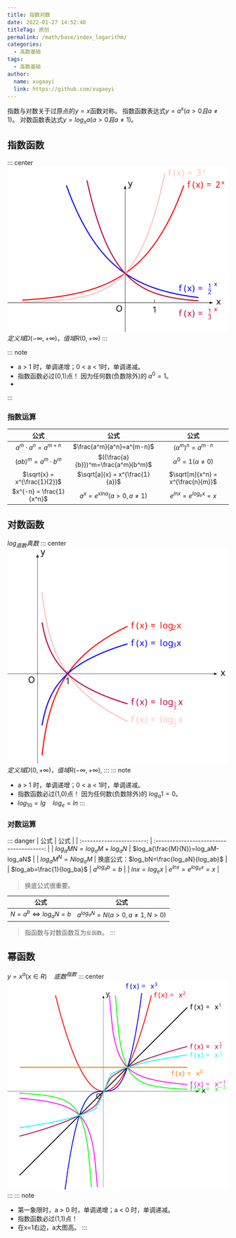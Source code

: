 ```yaml
---
title: 指数对数
date: 2022-01-27 14:52:48
titleTag: 原创
permalink: /math/base/index_logarithm/
categories: 
  - 高数基础
tags: 
  - 高数基础
author: 
  name: xugaoyi
  link: https://github.com/xugaoyi
---
```

指数与对数关于过原点的$y=x$函数对称。
指数函数表达式$y=a^x(a>0且a\neq 1)$。
对数函数表达式$y=log_xa(a>0且a\neq 1)$。

<!-- more -->

## 指数函数
::: center
![指数函数](/img/高数基础/指数函数.svg)
$定义域D(-\infty,+\infty)，值域R(0,+\infty)$
:::

::: note
* a > 1 时，单调递增；0 < a < 1时，单调递减。
* 指数函数必过(0,1)点！ 因为任何数(负数除外)的 $a^0=1$。
* 
:::
### 指数运算
|             公式             |                公式                 |               公式                |
| :--------------------------: | :---------------------------------: | :-------------------------------: |
|   $a^m\cdot a^n = a^{m+n}$   |      $\frac{a^m}{a^n}=a^{m-n}$      |     ${(a^m)}^n=a^{m\cdot n}$      |
|   $(ab)^m = a^m\cdot b^m$    | $({\frac{a}{b}})^m=\frac{a^m}{b^m}$ |  $\alpha ^0 = 1(\alpha \neq 0)$   |
| $\sqrt{x} = x^{\frac{1}{2}}$ |   $\sqrt[a]{x} = x^{\frac{1}{a}}$   | $\sqrt[m]{x^n} = x^{\frac{n}{m}}$ |
|   $x^{-n} = \frac{1}{x^n}$   |     $a^x=e^{xlna}(a>0,a\neq 1)$     |      $e^{lnx}=e^{log_ex}=x$       |
## 对数函数
$log_{底数}真数$
::: center
![对数函数](/img/高数基础/对数函数.svg)
$定义域D(0,+\infty)，值域R(-\infty,+\infty),$
:::
::: note
* a > 1 时，单调递增；0 < a < 1时，单调递减。
* 指数函数必过(1,0)点！ 因为任何数(负数除外)的 $log_a1=0$。
* $log_10 = lg \quad log_e = ln$
:::
### 对数运算
::: danger
|           公式            |                   公式                   |
| :-----------------------: | :--------------------------------------: |
| $log_a{MN}=log_aM+log_aN$ |    $log_a{\frac{M}{N}}=log_aM-log_aN$    |
|   $log_a{M^N}=Nlog_aM$    | 换底公式：$log_bN=\frac{log_aN}{log_ab}$ |
| $log_ab=\frac{1}{log_ba}$ |              $a^{log_ab}=b$              |
|       $lnx=log_ex$        |          $e^{lnx}=e^{log_ex}=x$          |


> 换底公式很重要。

|                 公式                 |              公式               |
| :----------------------------------: | :-----------------------------: |
| $N = a^b  \Leftrightarrow  log_aN=b$ | $a^{log_aN}=N(a>0,a\neq 1,N>0)$ |

> 指函数与对数函数互为`反函数`。
:::

## 幂函数
$y=x^a(x\in R) \quad {底数}^{指数}$ 
::: center
![幂函数](/img/高数基础/幂函数.svg)
:::
::: note
* 第一象限时，a > 0 时，单调递增；a < 0 时，单调递减。
* 指数函数必过(1,1)点！
* 在x=1右边，a大图高。
:::


